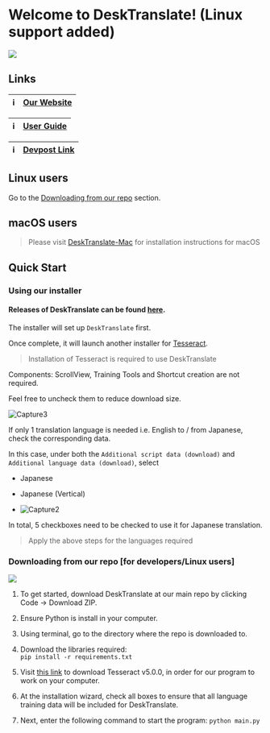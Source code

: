 # Welcome to DeskTranslate! (Linux support added)

![](image/DeskTranslate.gif)

## Links
|:information_source:  | [Our Website](https://desktranslate.github.io/DeskTranslate/)   |
|---------------|:------------------------|

|:information_source:  | [User Guide](https://desktranslate.github.io/DeskTranslate/UserGuide.html)   |
|---------------|:------------------------|

|:information_source:  | [Devpost Link](https://devpost.com/software/desktranslate)   |
|---------------|:------------------------|

## Linux users
Go to the [Downloading from our repo](#downloading-from-our-repo-for-developerslinux-users) section.

## macOS users
> Please visit [DeskTranslate-Mac](https://github.com/DeskTranslate/DeskTranslate-Mac) for installation instructions for macOS

## Quick Start

### Using our installer

#### Releases of DeskTranslate can be found [here](https://github.com/DeskTranslate/DeskTranslate/releases/tag/1.1a).  

The installer will set up `DeskTranslate` first.

Once complete, it will launch another installer for [Tesseract](https://github.com/UB-Mannheim/tesseract/wiki).

> Installation of Tesseract is required to use DeskTranslate

Components: ScrollView, Training Tools and Shortcut creation are not required. 

Feel free to uncheck them to reduce download size.

![Capture3](https://github.com/DeskTranslate/DeskTranslate/assets/45708294/4bd16009-f509-47cf-8a2e-db9353acf4b1)

If only 1 translation language is needed i.e. English to / from Japanese, check the corresponding data.

In this case, under both the `Additional script data (download)` and `Additional language data (download)`, select 
- Japanese
- Japanese (Vertical)

- ![Capture2](https://github.com/DeskTranslate/DeskTranslate/assets/45708294/69435085-f858-467e-b876-13a86e8d0a23)

In total, 5 checkboxes need to be checked to use it for Japanese translation. 

> Apply the above steps for the languages required

### Downloading from our repo [for developers/Linux users]

![](images/githubDownload.png)

1. To get started, download DeskTranslate at our main repo by clicking Code -> Download ZIP.

2. Ensure Python is install in your computer.

3. Using terminal, go to the directory where the repo is downloaded to. 

4. Download the libraries required:  
`pip install -r requirements.txt`

5. Visit [this link](https://github.com/UB-Mannheim/tesseract/wiki) to download Tesseract v5.0.0, in order 
for our program to work on your computer.

6. At the installation wizard, check all boxes to ensure that all language training data will be included for DeskTranslate. 

7. Next, enter the following command to start the program:
`python main.py`




